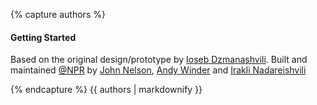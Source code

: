 {% capture authors %}

#### Getting Started
    
Based on the original design/prototype by [Ioseb Dzmanashvili](https://github.com/ioseb). 
Built and maintained [@NPR](http://github.com/npr/) by
[John Nelson](https://github.com/johnymonster),
[Andy Winder](https://github.com/awinder) and
[Irakli Nadareishvili](https://github.com/inadarei)

{% endcapture %}
{{ authors | markdownify }}
